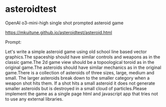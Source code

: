 # asteroidtest
OpenAI o3-mini-high single shot prompted asteroid game

https://mkuitune.github.io/asteroidtest/asteroid.html

Prompt:

Let's write a simple asteroid game using old school line based vector graphics.The spaceship should have similar controls and weapons as in the classic game.The 2d game view should be a topoological toroid as in the original game.The asteroids should have similar mechanics as in the original game.There is a collection of asteroids of three sizes, large, medium and small. The larger asteroids break down to the smaller category when a weapon shot hits them. If a shot hits a small asteroid it does not generate smaller asteroids but is destroyed in a small cloud of particles.Please implement the game as a single page html and javascript app that tries not to use any external libraries.
